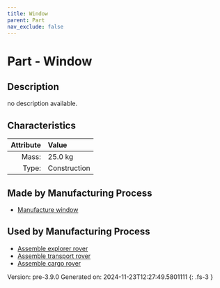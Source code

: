 ```yaml
---
title: Window
parent: Part
nav_exclude: false
---
```

# Part - Window

## Description
no description available.

## Characteristics

| Attribute      | Value |
|--------:|:------|
|Mass:|25.0 kg|
|Type:|Construction|

## Made by Manufacturing Process

- [Manufacture window](../process/manufacture-window.html)

## Used by Manufacturing Process

- [Assemble explorer rover](../process/assemble-explorer-rover.html)
- [Assemble transport rover](../process/assemble-transport-rover.html)
- [Assemble cargo rover](../process/assemble-cargo-rover.html)


Version: pre-3.9.0 Generated on: 2024-11-23T12:27:49.5801111
{: .fs-3 }

